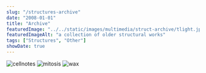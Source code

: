 ```yaml
---
slug: "/structures-archive"
date: "2008-01-01"
title: "Archive"
featuredImage: "../../static/images/multimedia/struct-archive/tlight.jpg"
featuredImageAlt: "a collection of older structural works"
tags: ["Structures", "Other"]
showDate: true
---
```


![cellnotes](../images/multimedia/struct-archive/cellnotes.jpg)
![mitosis](../images/multimedia/struct-archive/mitosis.jpg)
![wax](../images/multimedia/struct-archive/wax.jpg)
